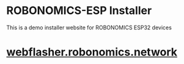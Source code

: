 # ROBONOMICS-ESP Installer

This is a demo installer website for ROBONOMICS ESP32 devices

# [webflasher.robonomics.network](https://webflasher.robonomics.network)
